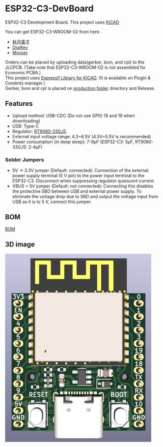 # ESP32-C3-DevBoard
ESP32-C3 Development Board. This project uses [KiCAD](https://KiCAD.org)

You can get ESP32-C3-WROOM-02 from here.  
* [秋月電子](https://akizukidenshi.com/catalog/g/gM-17493/)  
* [DigiKey](https://www.digikey.jp/ja/products/detail/espressif-systems/ESP32-C3-WROOM-02-N4/14553031)
* [Mouser](https://www.mouser.jp/ProductDetail/Espressif-Systems/ESP32-C3-WROOM-02-N4?qs=stqOd1AaK7%2FqjTZKEOgfUg%3D%3D)

Orders can be placed by uploading data(gerber, bom, and cpl) to the JLCPCB. (Take note that ESP32-C3-WROOM-02 is not assembled for Economic PCBA.)  
This project uses [Espressif Library for KiCAD](https://github.com/espressif/kicad-libraries). (It is available on Plugin & Contents manager.)  
Gerber, bom and cpl is placed on [production folder](/production) directory and Release. 

## Features
* Upload method: USB-CDC (Do not use GPIO 18 and 19 when downloading)
* USB: Type-C
* Regulator: [RT9080-33GJ5](https://www.richtek.com/Products/Linear%20Regulator/Single%20Output%20Linear%20Regulator/RT9080?sc_lang=en).
* External input voltage range: 4.3~6.5V (4.5V~5.5V is recommended)
* Power consumption (in deep sleep): 7-9µF (ESP32-C3: 5µF, RT9080-33GJ5: 2-4µF)

### Solder Jumpers
* 5V -> 3.3V jumper (Default: connected): Connection of the external power supply terminal (5 V pin) to the power input terminal to the ESP32-C3. Disconnect when suppressing regulator quiescent current.
* VBUS = 5V jumper (Default: not connected): Connecting this disables the protective SBD between USB and external power supply. To eliminate the voltage drop due to SBD and output the voltage input from USB as it is to 5 V, connect this jumper.

## BOM
[BOM](/production/bom.csv)

## 3D image
![image](/ESP32-C3-DevBoard.png)
